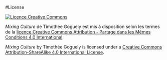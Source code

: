 #License

<a rel="license" href="http://creativecommons.org/licenses/by-sa/4.0/"><img alt="Licence Creative Commons" style="border-width:0" src="https://i.creativecommons.org/l/by-sa/4.0/80x15.png" /></a><br />

<em xmlns:dct="http://purl.org/dc/terms/" href="http://purl.org/dc/dcmitype/Text" property="dct:title" rel="dct:type">Mixing Culture</em> de <span xmlns:cc="http://creativecommons.org/ns#" property="cc:attributionName">Timothée Goguely</span> est mis à disposition selon les termes de la <a rel="license" href="http://creativecommons.org/licenses/by-sa/4.0/">licence Creative Commons Attribution - Partage dans les Mêmes Conditions 4.0 International</a>.

<em xmlns:dct="http://purl.org/dc/terms/" href="http://purl.org/dc/dcmitype/Text" property="dct:title" rel="dct:type">Mixing Culture</em> by <span xmlns:cc="http://creativecommons.org/ns#" property="cc:attributionName">Timothée Goguely</span> is licensed under a <a rel="license" href="http://creativecommons.org/licenses/by-sa/4.0/">Creative Commons Attribution-ShareAlike 4.0 International License</a>.
